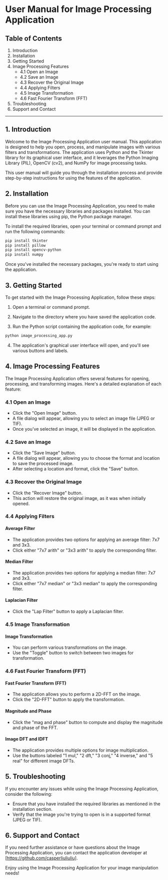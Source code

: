 # User Manual for Image Processing Application

## Table of Contents
1. Introduction
2. Installation
3. Getting Started
4. Image Processing Features
   - 4.1 Open an Image
   - 4.2 Save an Image
   - 4.3 Recover the Original Image
   - 4.4 Applying Filters
   - 4.5 Image Transformation
   - 4.6 Fast Fourier Transform (FFT)
5. Troubleshooting
6. Support and Contact

---

## 1. Introduction

Welcome to the Image Processing Application user manual. This application is designed to help you open, process, and manipulate images with various filters and transformations. The application uses Python and the Tkinter library for its graphical user interface, and it leverages the Python Imaging Library (PIL), OpenCV (cv2), and NumPy for image processing tasks.

This user manual will guide you through the installation process and provide step-by-step instructions for using the features of the application.

## 2. Installation

Before you can use the Image Processing Application, you need to make sure you have the necessary libraries and packages installed. You can install these libraries using pip, the Python package manager.

To install the required libraries, open your terminal or command prompt and run the following commands:

```bash
pip install tkinter
pip install pillow
pip install opencv-python
pip install numpy
```

Once you've installed the necessary packages, you're ready to start using the application.

## 3. Getting Started

To get started with the Image Processing Application, follow these steps:

1. Open a terminal or command prompt.

2. Navigate to the directory where you have saved the application code.

3. Run the Python script containing the application code, for example:

```bash
python image_processing_app.py
```

4. The application's graphical user interface will open, and you'll see various buttons and labels.

## 4. Image Processing Features

The Image Processing Application offers several features for opening, processing, and transforming images. Here's a detailed explanation of each feature:

### 4.1 Open an Image

- Click the "Open Image" button.
- A file dialog will appear, allowing you to select an image file (JPEG or TIF).
- Once you've selected an image, it will be displayed in the application.

### 4.2 Save an Image

- Click the "Save Image" button.
- A file dialog will appear, allowing you to choose the format and location to save the processed image.
- After selecting a location and format, click the "Save" button.

### 4.3 Recover the Original Image

- Click the "Recover Image" button.
- This action will restore the original image, as it was when initially opened.

### 4.4 Applying Filters

#### Average Filter
- The application provides two options for applying an average filter: 7x7 and 3x3.
- Click either "7x7 arith" or "3x3 arith" to apply the corresponding filter.

#### Median Filter
- The application provides two options for applying a median filter: 7x7 and 3x3.
- Click either "7x7 median" or "3x3 median" to apply the corresponding filter.

#### Laplacian Filter
- Click the "Lap Filter" button to apply a Laplacian filter.

### 4.5 Image Transformation

#### Image Transformation
- You can perform various transformations on the image.
- Use the "Toggle" button to switch between two images for transformation.

### 4.6 Fast Fourier Transform (FFT)

#### Fast Fourier Transform (FFT)
- The application allows you to perform a 2D-FFT on the image.
- Click the "2D-FFT" button to apply the transformation.

#### Magnitude and Phase
- Click the "mag and phase" button to compute and display the magnitude and phase of the FFT.

#### Image DFT and IDFT
- The application provides multiple options for image multiplication.
- Use the buttons labeled "1 mul," "2 dft," "3 conj," "4 inverse," and "5 real" for different image DFTs.

## 5. Troubleshooting

If you encounter any issues while using the Image Processing Application, consider the following:

- Ensure that you have installed the required libraries as mentioned in the installation section.
- Verify that the image you're trying to open is in a supported format (JPEG or TIF).

## 6. Support and Contact

If you need further assistance or have questions about the Image Processing Application, you can contact the application developer at [https://github.com/casperliuliuliu].

Enjoy using the Image Processing Application for your image manipulation needs!